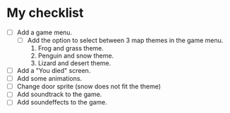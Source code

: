 # My checklist
- [ ] Add a game menu.
    - [ ] Add the option to select between 3 map themes in the game menu.
        1. Frog and grass theme.
        2. Penguin and snow theme.
        3. Lizard and desert theme.
- [ ] Add a "You died" screen.
- [ ] Add some animations.
- [ ] Change door sprite (snow does not fit the theme)
- [ ] Add soundtrack to the game.
- [ ] Add soundeffects to the game.

